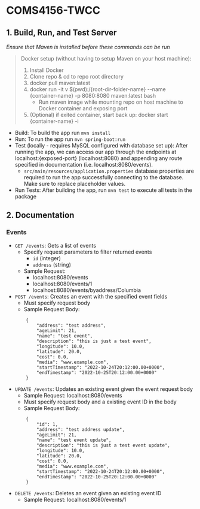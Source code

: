 # COMS4156-TWCC

## 1. Build, Run, and Test Server
*Ensure that Maven is installed before these commands can be run*
> Docker setup (without having to setup Maven on your host machine):
> 1. Install Docker
> 2. Clone repo & cd to repo root directory
> 3. docker pull maven:latest
> 4. docker run -it v $(pwd):/{root-dir-folder-name} --name {container-name} -p 8080:8080 maven:latest bash
>       - Run maven image while mounting repo on host machine to Docker container and exposing port
> 5. (Optional) if exited container, start back up: docker start {container-name} -i
- Build: To build the app run `mvn install`
- Run: To run the app run `mvn spring-boot:run`
- Test (locally - requires MySQL configured with database set up): After running the app, we can access our app through the endpoints at localhost:{exposed-port} (localhost:8080) and appending any route specified in documentation (i.e. localhost:8080/events).
    - `src/main/resources/application.properties` database properties are required to run the app successfully connecting to the database. Make sure to replace placeholder values.
- Run Tests: After building the app, run `mvn test` to execute all tests in the package

## 2. Documentation
### **Events**
- `GET /events`: Gets a list of events
    - Specify request parameters to filter returned events
        - `id` (integer)
        - `address` (string)
    - Sample Request:
        - localhost:8080/events
        - localhost:8080/events/1
        - localhost:8080/events/byaddress/Columbia
- `POST /events`: Creates an event with the specified event fields
    - Must specify request body
    - Sample Request Body: 
    ```
        {
            "address": "test address",
            "ageLimit": 21,
            "name": "test event",
            "description": "this is just a test event",
            "longitude": 10.0,
            "latitude": 20.0,
            "cost": 0.0,
            "media": "www.example.com",
            "startTimestamp": "2022-10-24T20:12:00.00+0000",
            "endTimestamp": "2022-10-25T20:12:00.00+0000"    
        }
     ```
- `UPDATE /events`: Updates an existing event given the event request body
    - Sample Request: localhost:8080/events
    - Must specify request body and a existing event ID in the body
    - Sample Request Body:
    ```
        {
            "id": 1,
            "address": "test address update",
            "ageLimit": 21,
            "name": "test event update",
            "description": "this is just a test event update",
            "longitude": 10.0,
            "latitude": 20.0,
            "cost": 0.0,
            "media": "www.example.com",
            "startTimestamp": "2022-10-24T20:12:00.00+0000",
            "endTimestamp": "2022-10-25T20:12:00.00+0000"    
        }
     ```
- `DELETE /events`: Deletes an event given an existing event ID
    - Sample Request: localhost:8080/events/1